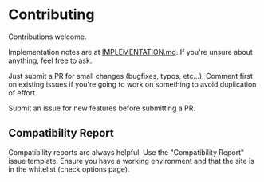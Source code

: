 # Contributing

Contributions welcome.

Implementation notes are at [IMPLEMENTATION.md](implementation.md). 
If you're unsure about anything, feel free to ask.

Just submit a PR for small changes (bugfixes, typos, etc...). Comment first on existing 
issues if you're going to work on something to avoid duplication of effort.

Submit an issue for new features before submitting a PR.


## Compatibility Report

Compatibility reports are always helpful. Use the "Compatibility Report" issue template. Ensure you have a working environment and that the site is in the whitelist (check options page).
